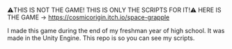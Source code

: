 ⚠️THIS IS NOT THE GAME! THIS IS ONLY THE SCRIPTS FOR IT!⚠️
HERE IS THE GAME -> https://cosmicorigin.itch.io/space-grapple

I made this game during the end of my freshman year of high school. 
It was made in the Unity Engine.
This repo is so you can see my scripts.
